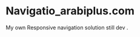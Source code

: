 Navigatio_arabiplus.com
=======================

My own Responsive navigation solution 
still dev .

